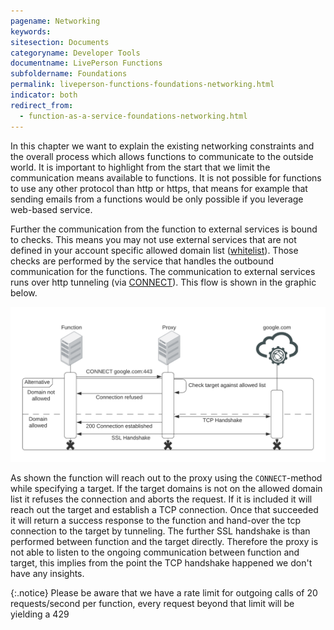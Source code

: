 ```yaml
---
pagename: Networking
keywords:
sitesection: Documents
categoryname: Developer Tools
documentname: LivePerson Functions
subfoldername: Foundations
permalink: liveperson-functions-foundations-networking.html
indicator: both
redirect_from:
  - function-as-a-service-foundations-networking.html
---
```


In this chapter we want to explain the existing networking constraints and the overall process which allows functions to communicate to the outside world. It is important to highlight from the start that we limit the communication means available to functions. It is not possible for functions to use any other protocol than http or https, that means for example that sending emails from a functions would be only possible if you leverage web-based service.

Further the communication from the function to external services is bound to checks. This means you may not use external services that are not defined in your account specific allowed domain list ([whitelist](liveperson-functions-foundations-features.html#domain-whitelisting)). Those checks are performed by the service that handles the outbound communication for the functions. The communication to external services runs over http tunneling (via [CONNECT](https://developer.mozilla.org/en-US/docs/Web/HTTP/Methods/CONNECT)). This flow is shown in the graphic below.

<img class="fancyimage" alt="Functions: Tunneling" src="img/functions/functions_network_tunneling.png">

As shown the function will reach out to the proxy using the `CONNECT`-method while specifying a target. If the target domains is not on the allowed domain list it refuses the connection and aborts the request. If it is included it will reach out the target and establish a TCP connection. Once that succeeded it will return a success response to the function and hand-over the tcp connection to the target by tunneling. The further SSL handshake is than performed between function and the target directly. Therefore the proxy is not able to listen to the ongoing communication between function and target, this implies from the point the TCP handshake happened we don't have any insights.

{:.notice}
Please be aware that we have a rate limit for outgoing calls of 20 requests/second per function, every request beyond that limit will be yielding a 429

